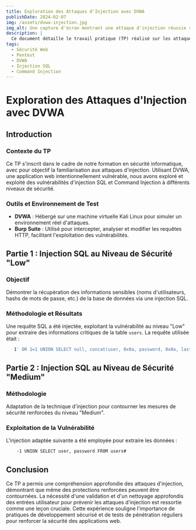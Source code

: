 ```yaml
---
title: Exploration des Attaques d'Injection avec DVWA
publishDate: 2024-02-07
img: /assets/dvwa-injection.jpg
img_alt: Une capture d'écran montrant une attaque d'injection réussie sur DVWA
description: |
  Ce document détaille le travail pratique (TP) réalisé sur les attaques d'injection en utilisant DVWA (Damn Vulnerable Web Application). L'objectif de ce TP était de se familiariser avec les techniques d'injection SQL et Command Injection à travers les différents niveaux de sécurité proposés par DVWA: Low, Medium, et High, en utilisant Kali Linux et Burp Suite comme environnement de test principal.
tags:
  - Sécurité Web
  - Pentest
  - DVWA
  - Injection SQL
  - Command Injection
---
```


# Exploration des Attaques d'Injection avec DVWA

## Introduction

### Contexte du TP

Ce TP s'inscrit dans le cadre de notre formation en sécurité informatique, avec pour objectif la familiarisation aux attaques d'injection. Utilisant DVWA, une application web intentionnellement vulnérable, nous avons exploré et exploité des vulnérabilités d'injection SQL et Command Injection à différents niveaux de sécurité.

### Outils et Environnement de Test

- **DVWA** : Hébergé sur une machine virtuelle Kali Linux pour simuler un environnement réel d'attaques.
- **Burp Suite** : Utilisé pour intercepter, analyser et modifier les requêtes HTTP, facilitant l'exploitation des vulnérabilités.

## Partie 1 : Injection SQL au Niveau de Sécurité "Low"

### Objectif

Démontrer la récupération des informations sensibles (noms d'utilisateurs, hashs de mots de passe, etc.) de la base de données via une injection SQL.

### Méthodologie et Résultats

Une requête SQL a été injectée, exploitant la vulnérabilité au niveau "Low" pour extraire des informations critiques de la table `users`. La requête utilisée était :

 ```bash
    1' OR 1=1 UNION SELECT null, concat(user, 0x0a, password, 0x0a, last_login, 0x0a, failed_login, 0x0a, user_id) FROM users#
   ```

## Partie 2 : Injection SQL au Niveau de Sécurité "Medium"

### Méthodologie

Adaptation de la technique d'injection pour contourner les mesures de sécurité renforcées du niveau "Medium".

### Exploitation de la Vulnérabilité

L'injection adaptée suivante a été employée pour extraire les données :

```bash
    -1 UNION SELECT user, password FROM users#
   ```

## Conclusion

Ce TP a permis une compréhension approfondie des attaques d'injection, démontrant que même des protections renforcées peuvent être contournées. La nécessité d'une validation et d'un nettoyage approfondis des entrées utilisateur pour prévenir les attaques d'injection est ressortie comme une leçon cruciale. Cette expérience souligne l'importance de pratiques de développement sécurisé et de tests de pénétration réguliers pour renforcer la sécurité des applications web.

